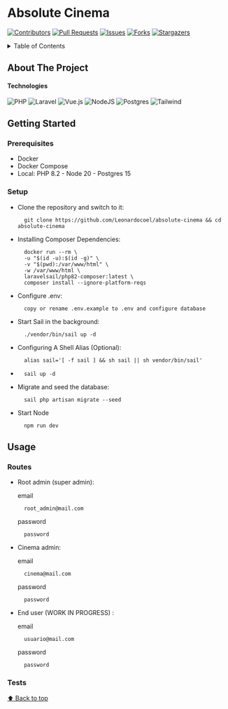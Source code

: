 # Absolute Cinema

[![Contributors][contributors-shield]][contributors-url]
[![Pull Requests][pull-requests-shield]][pull-requests-url]
[![Issues][issues-shield]][issues-url]
[![Forks][forks-shield]][forks-url]
[![Stargazers][stars-shield]][stars-url]

<details>
  <summary>Table of Contents</summary>
 <ol>
    <li>
      <a href="#about-the-project">About The Project</a>
      <ul>
        <li><a href="#technologies">Technologies</a></li>
      </ul>
    </li>
    <li>
      <a href="#getting-started">Getting Started</a>
      <ul>
        <li><a href="#prerequisites">Prerequisites</a></li>
        <li><a href="#setup">Setup</a></li>
      </ul>
    </li>
    <li><a href="#usage">Usage</a></li>
     <ul>
        <li><a href="#routes">Routes</a></li>
        <li><a href="#tests">Tests</a></li>
      </ul>
  </ol>
</details>

## About The Project

#### Technologies

![PHP][php]
![Laravel][laravel]
![Vue.js][vue.js]
![NodeJS][nodejs]
![Postgres][postgres]
![Tailwind][tailwindCSS]

</details>

## Getting Started

### Prerequisites

- Docker
- Docker Compose
- Local: PHP 8.2 - Node 20 - Postgres 15

### Setup

- Clone the repository and switch to it:

        git clone https://github.com/Leonardocoel/absolute-cinema && cd absolute-cinema

- Installing Composer Dependencies:

        docker run --rm \
        -u "$(id -u):$(id -g)" \
        -v "$(pwd):/var/www/html" \
        -w /var/www/html \
        laravelsail/php82-composer:latest \
        composer install --ignore-platform-reqs

- Configure .env:

        copy or rename .env.example to .env and configure database

- Start Sail in the background:

        ./vendor/bin/sail up -d

- Configuring A Shell Alias (Optional):

        alias sail='[ -f sail ] && sh sail || sh vendor/bin/sail'

-
        sail up -d

- Migrate and seed the database:

        sail php artisan migrate --seed

- Start Node

        npm run dev

## Usage

### Routes

- Root admin (super admin):

    email

        root_admin@mail.com

    password

        password 

- Cinema admin:

    email

        cinema@mail.com

    password

        password 

- End user (WORK IN PROGRESS) :

    email

        usuario@mail.com

    password

        password 

### Tests

[⬆ Back to top](#absolute-cinema)<br>

<!-- MARKDOWN LINKS & IMAGES -->

[contributors-shield]: https://img.shields.io/github/contributors/Leonardocoel/absolute-cinema?style=for-the-badge
[contributors-url]: https://github.com/Leonardocoel/absolute-cinema/graphs/contributors
[pull-requests-shield]: https://img.shields.io/github/issues-pr/Leonardocoel/absolute-cinema?style=for-the-badge
[pull-requests-url]: https://github.com/Leonardocoel/absolute-cinema/pulls
[forks-shield]: https://img.shields.io/github/forks/Leonardocoel/absolute-cinema?style=for-the-badge
[forks-url]: https://github.com/Leonardocoel/
[stars-shield]: https://img.shields.io/github/stars/Leonardocoel/absolute-cinema?style=for-the-badge
[stars-url]: https://github.com/Leonardocoel/
[issues-shield]: https://img.shields.io/github/issues/Leonardocoel/absolute-cinema?style=for-the-badge
[issues-url]: https://github.com/Leonardocoel/
[nodejs]: https://img.shields.io/badge/Node.js-339933?style=for-the-badge&logo=nodedotjs&logoColor=white
[php]:https://img.shields.io/badge/php-%23777BB4.svg?style=for-the-badge&logo=php&logoColor=white
[laravel]:https://img.shields.io/badge/laravel-%23FF2D20.svg?style=for-the-badge&logo=laravel&logoColor=white
[postgres]:https://img.shields.io/badge/postgres-%23316192.svg?style=for-the-badge&logo=postgresql&logoColor=white
[vue.js]:https://img.shields.io/badge/vuejs-%2335495e.svg?style=for-the-badge&logo=vuedotjs&logoColor=%234FC08D
[tailwindCSS]:https://img.shields.io/badge/tailwindcss-%2338B2AC.svg?style=for-the-badge&logo=tailwind-css&logoColor=white
